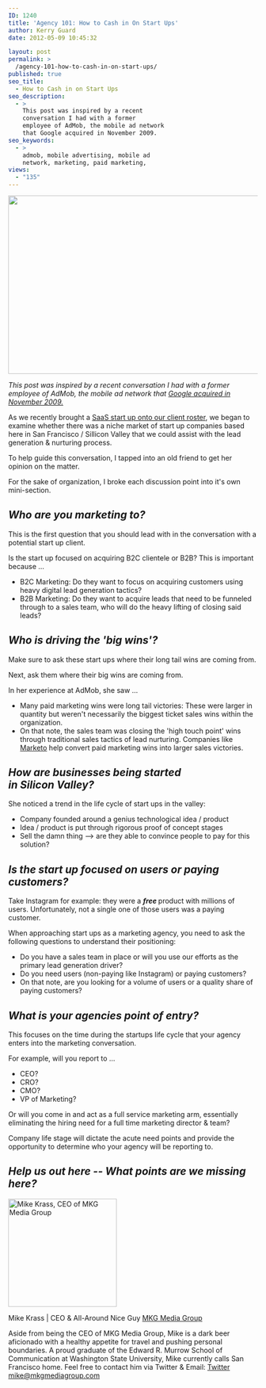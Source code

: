 ```yaml
---
ID: 1240
title: 'Agency 101: How to Cash in On Start Ups'
author: Kerry Guard
date: 2012-05-09 10:45:32

layout: post
permalink: >
  /agency-101-how-to-cash-in-on-start-ups/
published: true
seo_title:
  - How to Cash in on Start Ups
seo_description:
  - >
    This post was inspired by a recent
    conversation I had with a former
    employee of AdMob, the mobile ad network
    that Google acquired in November 2009.
seo_keywords:
  - >
    admob, mobile advertising, mobile ad
    network, marketing, paid marketing,
views:
  - "135"
---
```

<p style="text-align: center;"><img class="aligncenter  wp-image-1241" title="startup-ready" alt="" src="http://mkgmediagroup.com/wp-content/uploads/2012/05/startup-ready.jpeg" width="576" height="360" /></p>
<em>This post was inspired by a recent conversation I had with a former employee of AdMob, the mobile ad network that <a href="http://techcrunch.com/2009/11/09/google-acquires-admob/" target="_blank">Google acquired in November 2009.</a></em>

As we recently brought a <a href="http://mkgmediagroup.com/welcoming-youeye-to-the-mkg-family" target="_blank">SaaS start up onto our client roster</a>, we began to examine whether there was a niche market of start up companies based here in San Francisco / Sillicon Valley that we could assist with the lead generation &amp; nurturing process.

To help guide this conversation, I tapped into an old friend to get her opinion on the matter.

For the sake of organization, I broke each discussion point into it's own mini-section.
<h2><em>Who are you marketing to?</em></h2>
This is the first question that you should lead with in the conversation with a potential start up client.

Is the start up focused on acquiring B2C clientele or B2B? This is important because ...
<ul>
	<li>B2C Marketing: Do they want to focus on acquiring customers using heavy digital lead generation tactics?</li>
	<li>B2B Marketing: Do they want to acquire leads that need to be funneled through to a sales team, who will do the heavy lifting of closing said leads?</li>
</ul>
<h2><em>Who is driving the 'big wins'?</em></h2>
Make sure to ask these start ups where their long tail wins are coming from.

Next, ask them where their big wins are coming from.

In her experience at AdMob, she saw ...
<ul>
	<li>Many paid marketing wins were long tail victories: These were larger in quantity but weren't necessarily the biggest ticket sales wins within the organization.</li>
	<li>On that note, the sales team was closing the 'high touch point' wins through traditional sales tactics of lead nurturing. Companies like <a href="http://marketo.com" target="_blank">Marketo</a> help convert paid marketing wins into larger sales victories.</li>
</ul>
<h2><em>How are businesses being started in Silicon Valley?</em></h2>
She noticed a trend in the life cycle of start ups in the valley:
<ul>
	<li>Company founded around a genius technological idea / product</li>
	<li>Idea / product is put through rigorous proof of concept stages</li>
	<li>Sell the damn thing --&gt; are they able to convince people to pay for this solution?</li>
</ul>
<h2><em>Is the start up focused on users or paying customers?</em></h2>
Take Instagram for example: they were a <em><strong>free </strong></em>product with millions of users. Unfortunately, not a single one of those users was a paying customer.

When approaching start ups as a marketing agency, you need to ask the following questions to understand their positioning:
<ul>
	<li>Do you have a sales team in place or will you use our efforts as the primary lead generation driver?</li>
	<li>Do you need users (non-paying like Instagram) or paying customers?</li>
	<li>On that note, are you looking for a volume of users or a quality share of paying customers?</li>
</ul>
<h2><em>What is your agencies point of entry?</em></h2>
This focuses on the time during the startups life cycle that your agency enters into the marketing conversation.

For example, will you report to ...
<ul>
	<li>CEO?</li>
	<li>CRO?</li>
	<li>CMO?</li>
	<li>VP of Marketing?</li>
</ul>
Or will you come in and act as a full service marketing arm, essentially eliminating the hiring need for a full time marketing director &amp; team?

Company life stage will dictate the acute need points and provide the opportunity to determine who your agency will be reporting to.
<h2><em>Help us out here -- What points are we missing here?</em></h2>
<img class="alignleft size-full wp-image-1794" alt="Mike Krass, CEO of MKG Media Group" src="http://mkgmediagroup.com/wp-content/uploads/2011/08/mk_median_bw_head.jpeg" width="219" height="218" />

<span itemprop="jobTitle">Mike Krass | CEO &amp; All-Around Nice Guy</span>
<a itemprop="url" href="http://www.mkgmediagroup.com">MKG Media Group</a>

Aside from being the CEO of MKG Media Group, Mike is a dark beer aficionado with a healthy appetite for travel and pushing personal boundaries. A proud graduate of the Edward R. Murrow School of Communication at Washington State University, Mike currently calls San Francisco home. Feel free to contact him via Twitter &amp; Email:
<a itemprop="url" href="http://www.twitter.com/mikekrass">Twitter</a>
<a itemprop="email" href="mailto:mike@mkgmediagroup.com">mike@mkgmediagroup.com</a>